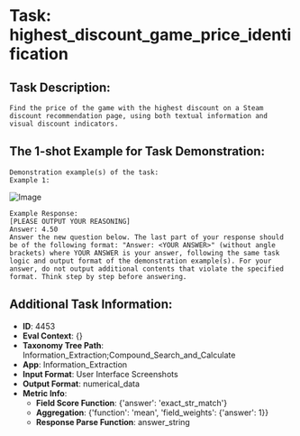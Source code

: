 # Task: highest_discount_game_price_identification

## Task Description:

```
Find the price of the game with the highest discount on a Steam discount recommendation page, using both textual information and visual discount indicators.
```

## The 1-shot Example for Task Demonstration:

```
Demonstration example(s) of the task:
Example 1:
```

![Image](highest_discount_game_price_identification1.png)

```
Example Response:
[PLEASE OUTPUT YOUR REASONING]
Answer: 4.50
Answer the new question below. The last part of your response should be of the following format: "Answer: <YOUR ANSWER>" (without angle brackets) where YOUR ANSWER is your answer, following the same task logic and output format of the demonstration example(s). For your answer, do not output additional contents that violate the specified format. Think step by step before answering.
```

## Additional Task Information:

- **ID**: 4453
- **Eval Context**: {}
- **Taxonomy Tree Path**: Information_Extraction;Compound_Search_and_Calculate
- **App**: Information_Extraction
- **Input Format**: User Interface Screenshots
- **Output Format**: numerical_data
- **Metric Info**:
  - **Field Score Function**: {'answer': 'exact_str_match'}
  - **Aggregation**: {'function': 'mean', 'field_weights': {'answer': 1}}
  - **Response Parse Function**: answer_string
